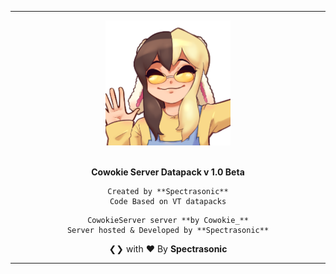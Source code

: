 

---



<div align="center">

<img src="../cowo.png" width="200px">


<br>
<br>




**Cowokie Server Datapack v 1.0 Beta**
```
Created by **Spectrasonic**
Code Based on VT datapacks
```


```
CowokieServer server **by Cowokie_**
Server hosted & Developed by **Spectrasonic**
```


❮❯ with ❤︎ By **Spectrasonic**

</div>

---